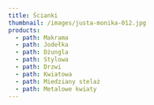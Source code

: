 ```yaml
---
title: Ścianki
thumbnail: /images/justa-monika-012.jpg
products:
  - path: Makrama
  - path: Jodełka
  - path: Dżungla
  - path: Stylowa
  - path: Drzwi
  - path: Kwiatowa
  - path: Miedziany stelaż
  - path: Metalowe kwiaty
---
```


